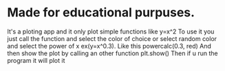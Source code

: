 # Made for educational purpuses.
It's a ploting app and it only plot simple functions like y=x^2
To use it you just call the function and select the color of choice or select random color and select the power of x ex(y=x^0.3).
Like this powercalc(0.3, red)
And then show the plot by calling an other function 
plt.show()
Then if u run the program it will plot it
